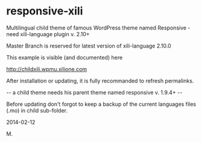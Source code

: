 responsive-xili
===============

Multilingual child theme of famous WordPress theme named Responsive - need xili-language plugin v. 2.10+


Master Branch is reserved for latest version of xili-language 2.10.0

This example is visible (and documented) here

http://childxili.wpmu.xilione.com

After installation or updating, it is fully recommanded to refresh permalinks.

-- a child theme needs his parent theme named responsive v. 1.9.4+ --

Before updating don't forgot to keep a backup of the current languages files (.mo) in child sub-folder.

2014-02-12

M.
